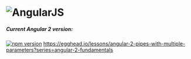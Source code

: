 # ![AngularJS](https://angular.io/resources/images/logos/standard/shield-large.png)

##### Current Angular 2 version:
[![npm version](https://badge.fury.io/js/angular2.svg)](http://badge.fury.io/js/angular2)
https://egghead.io/lessons/angular-2-pipes-with-multiple-parameters?series=angular-2-fundamentals
